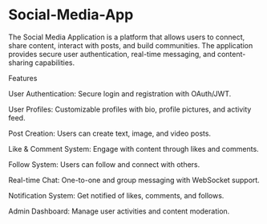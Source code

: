 # Social-Media-App
The Social Media Application is a platform that allows users to connect, share content, interact with posts, and build communities. The application provides secure user authentication, real-time messaging, and content-sharing capabilities.

Features

User Authentication: Secure login and registration with OAuth/JWT.

User Profiles: Customizable profiles with bio, profile pictures, and activity feed.

Post Creation: Users can create text, image, and video posts.

Like & Comment System: Engage with content through likes and comments.

Follow System: Users can follow and connect with others.

Real-time Chat: One-to-one and group messaging with WebSocket support.

Notification System: Get notified of likes, comments, and follows.

Admin Dashboard: Manage user activities and content moderation.
